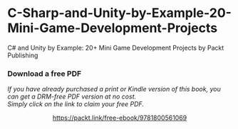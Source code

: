 # C-Sharp-and-Unity-by-Example-20-Mini-Game-Development-Projects
C# and Unity by Example: 20+ Mini Game Development Projects by Packt Publishing
### Download a free PDF

 <i>If you have already purchased a print or Kindle version of this book, you can get a DRM-free PDF version at no cost.<br>Simply click on the link to claim your free PDF.</i>
<p align="center"> <a href="https://packt.link/free-ebook/9781800561069">https://packt.link/free-ebook/9781800561069 </a> </p>